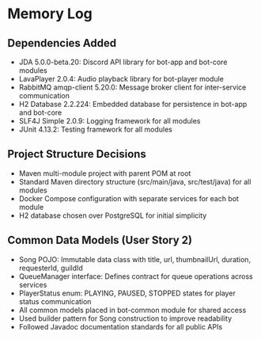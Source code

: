 # Memory Log

## Dependencies Added
- JDA 5.0.0-beta.20: Discord API library for bot-app and bot-core modules
- LavaPlayer 2.0.4: Audio playback library for bot-player module  
- RabbitMQ amqp-client 5.20.0: Message broker client for inter-service communication
- H2 Database 2.2.224: Embedded database for persistence in bot-app and bot-core
- SLF4J Simple 2.0.9: Logging framework for all modules
- JUnit 4.13.2: Testing framework for all modules

## Project Structure Decisions
- Maven multi-module project with parent POM at root
- Standard Maven directory structure (src/main/java, src/test/java) for all modules
- Docker Compose configuration with separate services for each bot module
- H2 database chosen over PostgreSQL for initial simplicity

## Common Data Models (User Story 2)
- Song POJO: Immutable data class with title, url, thumbnailUrl, duration, requesterId, guildId
- QueueManager interface: Defines contract for queue operations across services
- PlayerStatus enum: PLAYING, PAUSED, STOPPED states for player status communication
- All common models placed in bot-common module for shared access
- Used builder pattern for Song construction to improve readability
- Followed Javadoc documentation standards for all public APIs